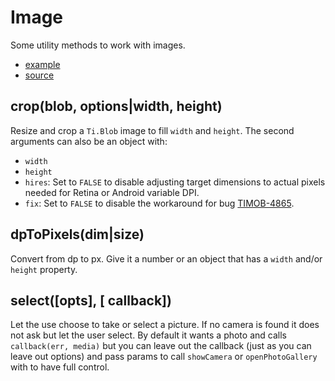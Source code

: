 # Image
Some utility methods to work with images.

* [example](../app/controllers/image.js)
* [source](../app/lib/image.js)

## crop(blob, options|width, height)
Resize and crop a `Ti.Blob` image to fill `width` and `height`. The second arguments can also be an object with:

* `width`
* `height`
* `hires`: Set to `FALSE` to disable adjusting target dimensions to actual pixels needed for Retina or Android variable DPI.
* `fix`: Set to `FALSE` to disable the workaround for bug [TIMOB-4865](https://jira.appcelerator.org/browse/TIMOB-4865).

## dpToPixels(dim|size)
Convert from dp to px. Give it a number or an object that has a `width` and/or `height` property.

## select([opts], [ callback])
Let the use choose to take or select a picture. If no camera is found it does not ask but let the user select. By default it wants a photo and calls `callback(err, media)` but you can leave out the callback (just as you can leave out options) and pass params to call `showCamera` or `openPhotoGallery` with to have full control.